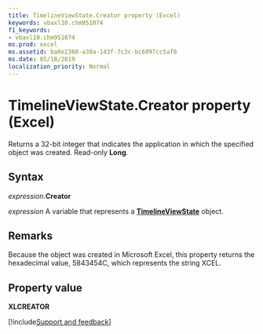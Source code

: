```yaml
---
title: TimelineViewState.Creator property (Excel)
keywords: vbaxl10.chm951074
f1_keywords:
- vbaxl10.chm951074
ms.prod: excel
ms.assetid: ba8e2368-a38a-143f-7c3c-bc6097cc5af0
ms.date: 05/18/2019
localization_priority: Normal
---
```



# TimelineViewState.Creator property (Excel)

Returns a 32-bit integer that indicates the application in which the specified object was created. Read-only **Long**.


## Syntax

_expression_.**Creator**

_expression_ A variable that represents a **[TimelineViewState](Excel.TimelineViewState.md)** object.


## Remarks

Because the object was created in Microsoft Excel, this property returns the hexadecimal value, 5843454C, which represents the string XCEL.


## Property value

**XLCREATOR**



[!include[Support and feedback](~/includes/feedback-boilerplate.md)]